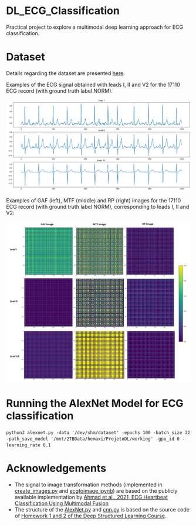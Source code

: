 # DL_ECG_Classification

Practical project to explore a multimodal deep learning approach for ECG classification. 


# Dataset

Details regarding the dataset are presented [here](https://github.com/HemaxiN/DL_ECG_Classification/tree/main/Dataset).

Examples of the ECG signal obtained with leads I, II and V2 for the 17110 ECG record (with ground truth label NORM).

![](https://github.com/HemaxiN/DL_ECG_Classification/blob/main/Images/ecg_record_17110.PNG)

Examples of GAF (left), MTF (middle) and RP (right) images for the 17110 ECG record (with ground truth label NORM), corresponding to leads I, II and V2:

![](https://github.com/HemaxiN/DL_ECG_Classification/blob/main/Images/examples_GAF_MTF_RP1.png)

# Running the AlexNet Model for ECG classification

```python3 alexnet.py -data '/dev/shm/dataset' -epochs 100 -batch_size 32 -path_save_model '/mnt/2TBData/hemaxi/ProjetoDL/working' -gpu_id 0 -learning_rate 0.1  ```


# Acknowledgements

* The signal to image transformation methods (implemented in [create_images.py](https://github.com/HemaxiN/DL_ECG_Classification/blob/main/Dataset/create_images.py) and [ecgtoimage.ipynb](https://github.com/HemaxiN/DL_ECG_Classification/blob/main/Dataset/ecgtoimage.ipynb)) are based on the publicly available implementation by [Ahmad et al., 2021, ECG Heartbeat Classification Using Multimodal Fusion](https://github.com/zaamad/ECG-Heartbeat-Classification-Using-Multimodal-Fusion)
* The structure of the [AlexNet.py](https://github.com/HemaxiN/DL_ECG_Classification/blob/main/AlexNet.py) and [cnn.py](https://github.com/HemaxiN/DL_ECG_Classification/blob/main/cnn.py) is based on the source code of [Homework 1 and 2 of the Deep Structured Learning Course](https://fenix.tecnico.ulisboa.pt/disciplinas/AEProf/2021-2022/1-semestre/homeworks).
